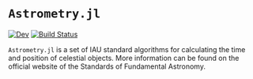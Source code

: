 # `Astrometry.jl`

[![Dev](https://img.shields.io/badge/docs-dev-blue.svg)](https://barrettp.github.io/Astrometry.jl)
[![Build Status](https://github.com/barrettp/Astrometry/workflows/CI/badge.svg)](https://github.com/barrettp/Astrometry/actions)

`Astrometry.jl` is a set of IAU standard algorithms for calculating the time and position of celestial objects. More information can be found on the official website of the Standards of Fundamental Astronomy.
